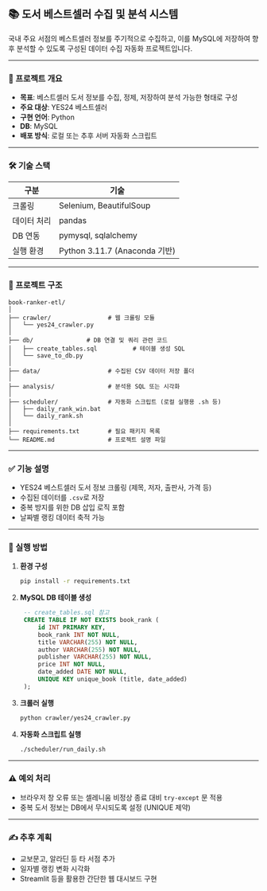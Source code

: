 ## 📚 도서 베스트셀러 수집 및 분석 시스템

국내 주요 서점의 베스트셀러 정보를 주기적으로 수집하고, 이를 MySQL에 저장하여 향후 분석할 수 있도록 구성된 데이터 수집 자동화 프로젝트입니다.

---

### 📌 프로젝트 개요

* **목표**: 베스트셀러 도서 정보를 수집, 정제, 저장하여 분석 가능한 형태로 구성
* **주요 대상**: YES24 베스트셀러
* **구현 언어**: Python
* **DB**: MySQL
* **배포 방식**: 로컬 또는 추후 서버 자동화 스크립트

---

### 🛠 기술 스택

| 구분     | 기술                        |
| ------ | ------------------------- |
| 크롤링    | Selenium, BeautifulSoup   |
| 데이터 처리 | pandas                    |
| DB 연동  | pymysql, sqlalchemy       |
| 실행 환경  | Python 3.11.7 (Anaconda 기반) |

---

### 📁 프로젝트 구조

```
book-ranker-etl/
│
├── crawler/                # 웹 크롤링 모듈
│   └── yes24_crawler.py
│
├── db/               # DB 연결 및 쿼리 관련 코드
│   ├── create_tables.sql          # 테이블 생성 SQL
│   └── save_to_db.py
│
├── data/                   # 수집된 CSV 데이터 저장 폴더
│
├── analysis/               # 분석용 SQL 또는 시각화
│   
├── scheduler/              # 자동화 스크립트 (로컬 실행용 .sh 등)
│   ├── daily_rank_win.bat
│   └── daily_rank.sh
│
├── requirements.txt        # 필요 패키지 목록
└── README.md               # 프로젝트 설명 파일
```

---

### ✅ 기능 설명

* YES24 베스트셀러 도서 정보 크롤링 (제목, 저자, 출판사, 가격 등)
* 수집된 데이터를 `.csv`로 저장
* 중복 방지를 위한 DB 삽입 로직 포함
* 날짜별 랭킹 데이터 축적 가능

---

### 🔄 실행 방법

1. **환경 구성**

   ```bash
   pip install -r requirements.txt
   ```

2. **MySQL DB 테이블 생성**

   ```sql
    -- create_tables.sql 참고
    CREATE TABLE IF NOT EXISTS book_rank (
        id INT PRIMARY KEY,
        book_rank INT NOT NULL,
        title VARCHAR(255) NOT NULL,
        author VARCHAR(255) NOT NULL,
        publisher VARCHAR(255) NOT NULL,
        price INT NOT NULL,
        date_added DATE NOT NULL,
        UNIQUE KEY unique_book (title, date_added)
    );
   ```

3. **크롤러 실행**

   ```bash
   python crawler/yes24_crawler.py
   ```

4. **자동화 스크립트 실행**

   ```bash
   ./scheduler/run_daily.sh
   ```

---

### ⚠️ 예외 처리

* 브라우저 창 오류 또는 셀레니움 비정상 종료 대비 `try-except` 문 적용
* 중복 도서 정보는 DB에서 무시되도록 설정 (UNIQUE 제약)

---

### ✍️ 추후 계획

* 교보문고, 알라딘 등 타 서점 추가
* 일자별 랭킹 변화 시각화
* Streamlit 등을 활용한 간단한 웹 대시보드 구현